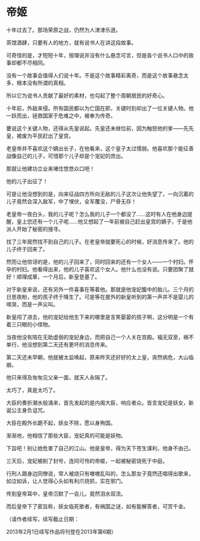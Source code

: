 # 帝姬

十年过去了。那场荣原之战，仍然为人津津乐道。

茶馆酒肆，只要有人的地方，就有说书人在讲这段故事。

可奇怪的是，才短短十年，按理说并没有什么悬念可言，但是各个说书人口中的故事却都不尽相同。

没有一个故事会值得人们说十年。不是这个故事精彩离奇，而是这个故事悬念太多，根本没有所谓的真相。

所以它为说书人贡献了最好的素材，也勾起了整个周朝居民的好奇心。

十年前，外敌来侵。所有国民都以为亡国在即，关键时刻却出了一位关键人物。他一跃而出，拯救国家于危难之中，被奉为传奇。

要说这个关键人物，还得从先皇说起。先皇还未继位前，因为触怒他的爹——先先皇，被废为平民赶出了皇宫。

老皇帝并不喜欢这个嫡出长子，在他看来，这个皇子太过懦弱。他喜欢那个能征善战像自己的儿子，可惜那个儿子却是个宠妃的庶出。

那就让他建功立业来堵住悠悠众口吧！

他的儿子出征了！

可是让他没想到的是，向来征战四方所向无敌的儿子这次让他失望了，一向沉着的儿子竟然会深入敌军，中了埋伏，全军覆没，尸骨无存！

老皇帝一夜白头，我的儿子呢？怎么我的儿子一个都没了……这时有人在他身边提醒，皇上您还有一个儿子呢……他又想起了一年前被自己赶出皇宫的嫡子，于是他派人开始了秘密的搜寻。

找了三年居然找不到自己的儿子。在老皇帝就要死心的时候，好消息传来了。他的儿子终于回来了。

然而让他惊讶的是，他的儿子回来了，同时回来的还有一个女人——一个村妇。怀孕的村妇。他看得出来，他的儿子喜欢这个女人。他什么也没有说。只要团聚了就好！顺理成章，一个月后，新皇登基了。

对于新皇来说，还有另外一件喜事在等着他。那就是他宠妃腹中的胎儿。三个月的日思夜盼，他的孩子终于降生了。可是等在屋外的新皇听到的第一声并不是婴儿的啼哭，而是一声尖叫。

新皇闯了进去，他的宠妃给他生下来的哪里是言笑晏晏的孩子啊，这分明是一个有着三只眼的小怪物。

当夜他没有陪在无助虚弱的宠妃身边，而把自己一个人关在宫殿。福无双至，祸不单行，他没想到第二天还有更坏的消息传来。

第二天还未早朝，他就被太监唤起，原来昨天还好好的太上皇，突然病危，大山临崩。

他只来得及匆匆见父亲一面，就天人永隔了。

太巧了，真是太巧了。

大臣的奏折潮水般涌来，首先发起的是内阁大臣，响应者众。皆言宠妃是妖女，新诞公主身负诅咒。

大臣在殿外长跪不起，妖女不除，愿以身殉国。

渐渐地，他相信了那些大臣，宠妃真的可能是妖物。

下旨吧！别让她危害了自己的江山。他是皇帝，得为天下苍生谋利，他身不由己。

三天后，宠妃被削了封号，连同可怜的帝姬，一起被秘密烧死于中庭。

行刑人跟身边同僚说，常人被烧只有嗷嗷乱叫的，怎么那女子竟然还唱得出歌来，如泣如诉，让人觉得心头如有利爪挠抓，实在邪门。

传到皇帝耳中，皇帝沉默了一会儿，竟然泪水双流。

而后皇帝下了密旨称，妖女临死歌者，有祸国之谜，如有能解答者，可赏千金。

（请作者续写，续写截止日期：

2013年2月1日续写作品将刊登在2013年第6期）